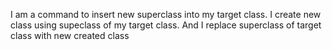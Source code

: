 I am a command to insert new superclass into my target class.
I create new class using supeclass of my target class. And I replace superclass of target class with new created class